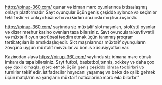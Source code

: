 <a href="https://pinup-360.com/" target="_blank">https://pinup-360.com/</a> qumar və idman mərc oyunlarında ixtisaslaşmış onlayn platformadır. Sayt oyunçular üçün geniş çeşiddə əyləncə və seçimlər təklif edir və onlayn kazino həvəskarları arasında məşhur seçimdir.

https://pinup-360.com/ saytında siz müxtəlif slot maşınları, stolüstü oyunlar və digər məşhur kazino oyunları tapa bilərsiniz. Sayt oyunçulara keyfiyyətli və müxtəlif oyun təcrübəsi təqdim etmək üçün tanınmış proqram tərtibatçıları ilə əməkdaşlıq edir. Slot maşınlarında müxtəlif oyunçuların zövqünə uyğun müxtəlif mövzular və bonus xüsusiyyətləri var.

Kazinodan əlavə https://pinup-360.com/ saytında siz idmana mərc etmək imkanı da tapa bilərsiniz. Sayt futbol, ​​basketbol, ​​tennis, xokkey və daha çox şey daxil olmaqla, mərc etmək üçün geniş çeşiddə idman tədbirləri və turnirlər təklif edir. İstifadəçilər həyəcanı yaşamaq və bəlkə də qalib gəlmək üçün matçların və yarışların müxtəlif nəticələrinə mərc edə bilərlər."
